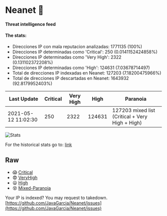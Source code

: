 # Neanet :hocho:
#### Threat intelligence feed
#### The stats:

- Direcciones IP con mala reputacion analizadas: 1771135 (100%)
- Direcciones IP determinadas como 'Critical':  250 (0.0141152424858%)
- Direcciones IP determinadas como 'Very High':  2322 (0.131102372208%)
- Direcciones IP determinadas como 'High':  124631 (7.03678714497)
- Total de direcciones IP indexadas en Neanet:  127203 (7.18200475966%)
- Total de direcciones IP descartadas en Neanet:  1643932 (92.8179952403%)

| Last Update | Critical | Very High | High | Paranoia |
| --- | --- | --- | --- | --- |
| 2021-05-12 11:02:30 | 250 | 2322 | 124631 | 127203 mixed list (Critical + Very High + High)|

![Stats](https://docs.google.com/spreadsheets/d/e/2PACX-1vSnaNMIXVabIpDJjufMlzH7poXnshF3mgd8Is1g9ytUEzVsP5my4Trn8f-xkoLLQ38xpL3HtmUexLo6/pubchart?oid=501124687&format=image)

For the historical stats go to: [link](/stats.csv)
## Raw
- :scream: [Critical](https://raw.githubusercontent.com/JavaGarcia/Neanet/master/blacklists/neanet_critical.txt)
- :fearful: [VeryHigh](https://raw.githubusercontent.com/JavaGarcia/Neanet/master/blacklists/neanet_veryHigh.txtt)
- :frowning: [High](https://raw.githubusercontent.com/JavaGarcia/Neanet/master/blacklists/neanet_high.txt)
- :dizzy_face: [Mixed-Paranoia](https://raw.githubusercontent.com/JavaGarcia/Neanet/master/blacklists/neanet_all.txt)


Your IP is indexed? You may request to takedown. [https://github.com/JavaGarcia/Neanet/issues](https://github.com/JavaGarcia/Neanet/issues)





































































































































































































































































































































































































































































































































































































































































































































































































































































































































































































































































































































































































































































































































































































































































































































































































































































































































































































































































































































































































































































































































































































































































































































































































































































































































































































































































































































































































































































































































































































































































































































































































































































































































































































































































































































































































































































































































































































































































































































































































































































































































































































































































































































































































































































































































































































































































































































































































































































































































































































































































































































































































































































































































































































































































































































































































































































































































































































































































































































































































































































































































































































































































































































































































































































































